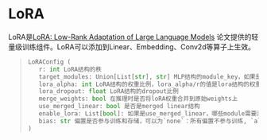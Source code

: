 # LoRA

LoRA是[LoRA: Low-Rank Adaptation of Large Language Models](https://arxiv.org/abs/2106.09685) 论文提供的轻量级训练组件。LoRA可以添加到Linear、Embedding、Conv2d等算子上生效。

>```python
>LoRAConfig (
>    r: int LoRA结构的秩
>    target_modules: Union[List[str], str] MLP结构的module_key，如果是str类型则进行full_match统配查找，如果是List，则进行末尾匹配
>    lora_alpha: int LoRA结构的权重比例，lora_alpha/r的值是lora结构的权重
>    lora_dropout: float LoRA结构的dropout比例
>    merge_weights: bool 在推理时是否将loRA权重合并到原始weights上
>    use_merged_linear: bool 是否是merged linear结构
>    enable_lora: List[bool]: 如果是use_merged_linear，哪些module需要添加LoRA结构
>    bias: str 偏置是否参与训练和存储，可以为`none`：所有偏置不参与训练, `all`：所有模块的偏置均参与训练, `lora_only`：仅loRA结构的偏置参与训练
>)
>```

